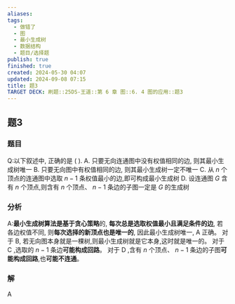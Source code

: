 ```yaml
---
aliases: 
tags:
  - 做错了
  - 图
  - 最小生成树
  - 数据结构
  - 题目/选择题
publish: true
finished: true
created: 2024-05-30 04:07
updated: 2024-09-08 07:15
title: 题3
TARGET DECK: 刷题::25DS-王道::第 6 章 图::6. 4 图的应用::题3
---
```

## 题3
### 题目
Q:以下叙述中, 正确的是 ( ).
A. 只要无向连通图中没有权值相同的边, 则其最小生成树唯一
B. 只要无向图中有权值相同的边, 则其最小生成树一定不唯一
C. 从 $n$ 个顶点的连通图中选取 $n - 1$ 条权值最小的边,即可构成最小生成树
D. 设连通图 $G$ 含有 $n$ 个顶点,则含有 $n$ 个顶点、 $n - 1$ 条边的子图一定是 $G$ 的生成树
### 分析
A:**最小生成树算法是基于贪心策略**的, **每次总是选取权值最小且满足条件的边**, 若各边权值不同, 则**每次选择的新顶点也是唯一的**, 因此最小生成树唯一, A 正确。
对于 B, 若无向图本身就是一棵树,则最小生成树就是它本身,这时就是唯一的。
对于 $\mathrm{C}$ ,选取的 $n - 1$ 条边**可能构成回路**。
对于 $\mathrm{D}$ ,含有 $n$ 个顶点、 $n - 1$ 条边的子图**可能构成回路**,也**可能不连通**。
### 解
A

